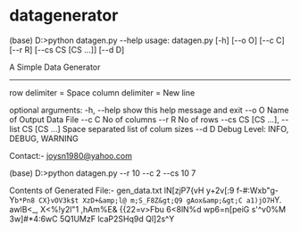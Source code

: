 # datagenerator

(base) D:\>python datagen.py --help
usage: datagen.py [-h] [--o O] [--c C] [--r R] [--cs CS [CS ...]] [--d D]

A Simple Data Generator
***********************
row delimiter = Space
column delimiter = New line

optional arguments:
  -h, --help            show this help message and exit
  --o O                 Name of Output Data File
  --c C                 No of columns
  --r R                 No of rows
  --cs CS [CS ...], --list CS [CS ...]
                        Space separated list of colum sizes
  --d D                 Debug Level: INFO, DEBUG, WARNING

Contact:- joysn1980@yahoo.com

(base) D:>python datagen.py --r 10 --c 2 --cs 10 7

Contents of Generated File:- gen_data.txt
lN[zjP7{vH y+2v[:9
f-#:Wxb"g- Y`b*Pn8
CX}vOV3k$t XzD+&amp;l@
m;S_F8Z&gt;Q9 gAox&amp;&gt;C
a1)jO7H`Y. awlB&lt;_,
X&lt;%!y2l\"1 ,hAm%E&amp;
{{22=v&gt;Fbu 6&lt;8lN%d
wp6=n[peiG s'^v0%M
3w]#*4:6wC 5Q1UMzF
lcaP2SHq9d Ql]2s^Y


